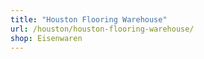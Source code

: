 ```yaml
---
title: "Houston Flooring Warehouse"
url: /houston/houston-flooring-warehouse/
shop: Eisenwaren
---
```

